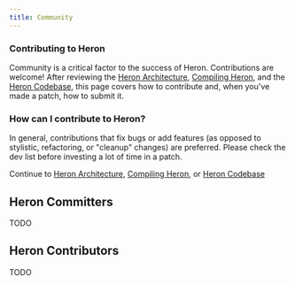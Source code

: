 ```yaml
---
title: Community
---
```

### Contributing to Heron
Community is a critical factor to the success of Heron.  Contributions are welcome! After reviewing the [Heron Architecture](../../concepts/architecture/), [Compiling Heron](../../developers/compiling/compiling/), and the [Heron Codebase](../codebase/), this page covers how to contribute and, when you've made a patch, how to submit it.

### How can I contribute to Heron?

In general, contributions that fix bugs or add features (as opposed to stylistic, refactoring, or "cleanup" changes) are preferred. Please check the dev list before investing a lot of time in a patch.

Continue to [Heron Architecture](../../concepts/architecture/), [Compiling Heron](../../developers/compiling/compiling/), or [Heron Codebase](../codebase/)

## Heron Committers
TODO

## Heron Contributors
TODO
